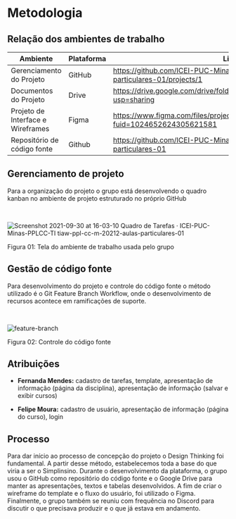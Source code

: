 # Metodologia 

## Relação dos ambientes de trabalho

| Ambiente                           | Plataforma | Link de Acesso                                                                                  |
|------------------------------------|------------|-------------------------------------------------------------------------------------------------|
| Gerenciamento do Projeto           | GitHub     | https://github.com/ICEI-PUC-Minas-PPLCC-TI/tiaw-ppl-cc-m-20212-aulas-particulares-01/projects/1 |
| Documentos do Projeto              | Drive      | https://drive.google.com/drive/folders/1MgbWObU_0ehVIDCdJI0hXGzQ_yFI_L33?usp=sharing            |
| Projeto de Interface e  Wireframes | Figma      | https://www.figma.com/files/project/39166143/Team-project?fuid=1024652624305621581              |
| Repositório de código fonte        | Github     | https://github.com/ICEI-PUC-Minas-PPLCC-TI/tiaw-ppl-cc-m-20212-aulas-particulares-01            |

## Gerenciamento de projeto 

Para a organização do projeto o grupo está desenvolvendo o quadro kanban no ambiente de projeto estruturado no próprio GitHub

<br>

![Screenshot 2021-09-30 at 16-03-10 Quadro de Tarefas · ICEI-PUC-Minas-PPLCC-TI tiaw-ppl-cc-m-20212-aulas-particulares-01](https://user-images.githubusercontent.com/89420917/135515352-7ffbe9d9-62cf-456f-a039-309a7940f61f.png)

Figura 01: Tela do ambiente de trabalho usada pelo grupo

## Gestão de código fonte

Para desenvolvimento do projeto e controle do código fonte o método utilizado é o Git Feature Branch Workflow, onde o desenvolvimento de recursos acontece em ramificações de suporte.

<br>

![feature-branch](https://user-images.githubusercontent.com/89420917/135516267-80bbeacd-8275-4d1a-bc39-6b08b4e7e231.png)


Figura 02: Controle do código fonte

## Atribuições

- **Fernanda Mendes:**  cadastro de tarefas, template, apresentação de informação (página da disciplina), apresentação de informação (salvar e exibir cursos)


- **Felipe Moura:** cadastro de usuário, apresentação de informação (página do curso), login



## Processo

Para dar início ao processo de concepção do projeto o Design Thinking foi fundamental. A partir desse método, estabelecemos toda a base do que viria a ser o Simplinsino. 
Durante o desenvolvimento da plataforma, o grupo usou o GitHub como repositório do código fonte e o Google Drive para manter as apresentações, textos e tabelas desenvolvidos. A fim de criar o wireframe do template e o fluxo do usuário, foi utilizado o Figma. Finalmente, o grupo também se reuniu com frequência no Discord para discutir o que precisava produzir e o que já estava em andamento.

